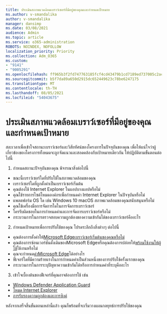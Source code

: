 ```yaml
---
title: ประเมินสภาพแวดล้อมเบราว์เซอร์ที่มีอยู่ของคุณและกําหนดเป้าหมาย
ms.author: v-smandalika
author: v-smandalika
manager: dansimp
ms.date: 03/08/2021
audience: Admin
ms.topic: article
ms.service: o365-administration
ROBOTS: NOINDEX, NOFOLLOW
localization_priority: Priority
ms.collection: Adm_O365
ms.custom:
- "9141"
- "9005291"
ms.openlocfilehash: ff965b3f2fd747763185fcf4cd43479b1cd7189ed737005c2aca4a723df135cb
ms.sourcegitcommit: b5f7da89a650d2915dc652449623c78be6247175
ms.translationtype: MT
ms.contentlocale: th-TH
ms.lasthandoff: 08/05/2021
ms.locfileid: "54043675"
---
```

# <a name="evaluate-your-existing-browser-environment-and-define-goals"></a>ประเมินสภาพแวดล้อมเบราว์เซอร์ที่มีอยู่ของคุณและกําหนดเป้าหมาย

สละเวลาเพื่อเข้าใจสถานะเบราว์เซอร์และวิสัยทัศน์ของโครงการในปัจจุบันของคุณ เพื่อให้แน่ใจว่าผู้เกี่ยวข้องของโครงการทั้งหมดจะถูกจัดแนวและสอดคล้องกับเป้าหมายเดียวกัน ให้ปฏิบัติตามขั้นตอนต่อไปนี้

1. กําหนดสถานะปัจจุบันของคุณ พิจารณาสิ่งต่อไปนี้
- ขณะนี้เบราว์เซอร์ใดที่ปรับใช้ในสภาพแวดล้อมของคุณ
- เบราว์เซอร์ใดที่ถูกตั้งค่าเป็นเบราว์เซอร์เริ่มต้น
- คุณต้องใช้ Internet Explorer ในแอปบางแอปหรือไม่
- คุณใช้รายการไซต์โหมดองค์กรเพื่อกําหนดค่า Internet Explorer ในปัจจุบันหรือไม่
- แพลตฟอร์ม OS ใด เช่น Windows 10 macOS สภาพแวดล้อมของคุณสนับสนุนหรือไม่
- คุณใช้เครื่องมือการจัดการใดในการจัดการเบราว์เซอร์
- ใครรับผิดชอบในการกําหนดค่าและการจัดการเบราว์เซอร์หรือไม่
- กระบวนการในการตรวจสอบความถูกต้องของความเข้ากันได้ของเบราว์เซอร์คืออะไร
2. กําหนดเป้าหมายเพื่อการปรับใช้ของคุณ โปรดระลึกถึงสิ่งต่างๆ ต่อไปนี้
- คุณต้องการตั้งค่าให้[Microsoft Edgeเบราว์เซอร์เริ่มต้นของคุณหรือไม่](https://docs.microsoft.com/DeployEdge/edge-default-browser)
- คุณต้องการซ่อนเวอร์ชันดั้งเดิมของMicrosoft Edgeหรือคุณต้องการปล่อยให้[พร้อมใช้งานให้ผู้ใช้](https://docs.microsoft.com/DeployEdge/microsoft-edge-sysupdate-access-old-edge)ใช้งานหรือไม่
- คุณจะกําหนด[ค่าMicrosoft Edge](https://docs.microsoft.com/DeployEdge/configure-microsoft-edge)ได้อย่างไร
- ฟีเจอร์ใดที่มีความร้ายแรงในการกําหนดค่าเป็นส่วนหนึ่งของการปรับใช้ครั้งแรกของคุณ
- กระบวนการในการระบุปัญหาความเข้ากันได้หรือการกําหนดค่าที่ระบุคืออะไร
3. เข้าใจเบื้องต้นของฟีเจอร์ที่คุณอาจต้องการใช้ เช่น
- [Windows Defender Application Guard](https://docs.microsoft.com/windows/security/threat-protection/microsoft-defender-application-guard/reqs-md-app-guard)
- [โหมด Internet Explorer](https://docs.microsoft.com/DeployEdge/edge-ie-mode)
- [การรับรองความถูกต้องและการซิงค์](https://docs.microsoft.com/DeployEdge/microsoft-edge-security-identity)

หลังจากเสร็จสิ้นขั้นตอนเหล่านี้แล้ว คุณก็พร้อมที่จะเริ่มวางแผนกลยุทธ์การปรับใช้ของคุณ
